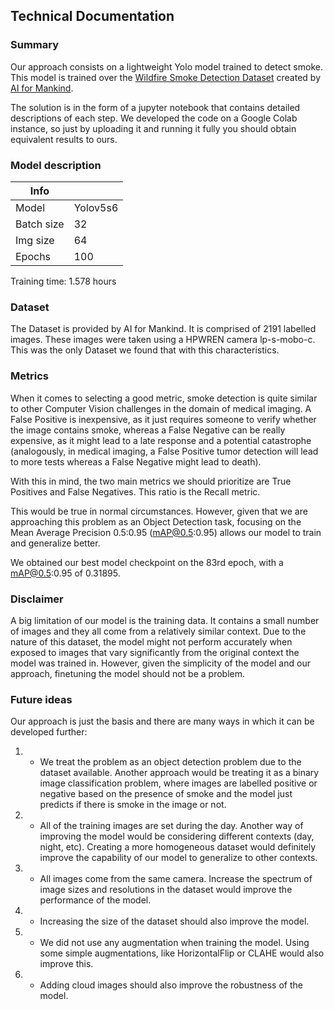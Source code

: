 ## Technical Documentation

### Summary
Our approach consists on a lightweight Yolo model trained to detect smoke. This model is trained over the [Wildfire Smoke Detection Dataset](https://github.com/aiformankind/wildfire-smoke-detection-research) created by [AI for Mankind](https://aiformankind.org/).

The solution is in the form of a jupyter notebook that contains detailed descriptions of each step. We developed the code on a Google Colab instance, so just by uploading it and running it fully you should obtain equivalent results to ours.

### Model description

| Info       |          |
|------------|----------|
| Model      | Yolov5s6 |
| Batch size | 32       |
| Img size   | 64       |
| Epochs     | 100      |

Training time: 1.578 hours

### Dataset

The Dataset is provided by AI for Mankind. It is comprised of 2191 labelled images. These images were taken using a HPWREN camera lp-s-mobo-c. This was the only Dataset we found that with this characteristics.

### Metrics

When it comes to selecting a good metric, smoke detection is quite similar to other Computer Vision challenges in the domain of medical imaging. A False Positive is inexpensive, as it just requires someone to verify whether the image contains smoke, whereas a False Negative can be really expensive, as it might lead to a late response and a potential catastrophe (analogously, in medical imaging, a False Positive tumor detection will lead to more tests whereas a False Negative might lead to death).

With this in mind, the two main metrics we should prioritize are True Positives and False Negatives. This ratio is the Recall metric. 

This would be true in normal circumstances. However, given that we are approaching this problem as an Object Detection task, focusing on the Mean Average Precision 0.5:0.95 (mAP@0.5:0.95) allows our model to train and generalize better. 

We obtained our best model checkpoint on the 83rd epoch, with a mAP@0.5:0.95 of 0.31895.

### Disclaimer

A big limitation of our model is the training data. It contains a small number of images and they all come from a relatively similar context. Due to the nature of this dataset, the model might not perform accurately when exposed to images that vary significantly from the original context the model was trained in. However, given the simplicity of the model and our approach, finetuning the model should not be a problem. 

### Future ideas

Our approach is just the basis and there are many ways in which it can be developed further:

1. - We treat the problem as an object detection problem due to the dataset available. Another approach would be treating it as a binary image classification problem, where images are labelled positive or negative based on the presence of smoke and the model just predicts if there is smoke in the image or not.
2. - All of the training images are set during the day. Another way of improving the model would be considering different contexts (day, night, etc). Creating a more homogeneous dataset would definitely improve the capability of our model to generalize to other contexts.
3. - All images come from the same camera. Increase the spectrum of image sizes and resolutions in the dataset would improve the performance of the model.
4. - Increasing the size of the dataset should also improve the model.
5. - We did not use any augmentation when training the model. Using some simple augmentations, like HorizontalFlip or CLAHE would also improve this.
6. - Adding cloud images should also improve the robustness of the model.
